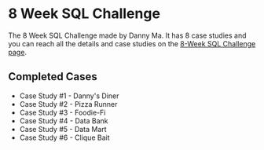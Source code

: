 # 8 Week SQL Challenge

The 8 Week SQL Challenge made by Danny Ma. It has 8 case studies and you can reach all the details and case studies on the [8-Week SQL Challenge page](https://8weeksqlchallenge.com/).

##  Completed Cases

- Case Study #1 - Danny's Diner
- Case Study #2 - Pizza Runner 
- Case Study #3 - Foodie-Fi
- Case Study #4 - Data Bank
- Case Study #5 - Data Mart
- Case Study #6 - Clique Bait
